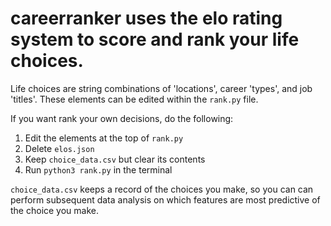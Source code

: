 # careerranker uses the elo rating system to score and rank your life choices.

Life choices are string combinations of 'locations', career 'types', and job 'titles'. These elements can be edited within the ```rank.py``` file.

If you want rank your own decisions, do the following:
1. Edit the elements at the top of ```rank.py```
2. Delete ```elos.json```
3. Keep ```choice_data.csv``` but clear its contents
4. Run ```python3 rank.py``` in the terminal

```choice_data.csv``` keeps a record of the choices you make, so you can can perform subsequent data analysis on which features are most predictive of the choice you make.
